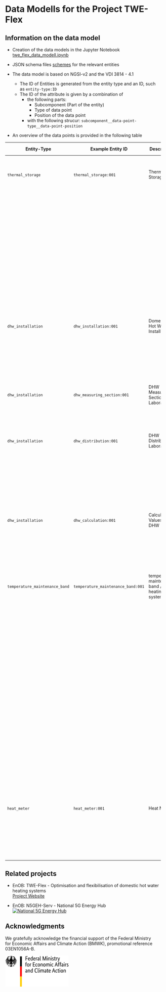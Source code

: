 # Data Modells for the Project TWE-Flex

## Information on the data model
- Creation of the data models in the Jupyter Notebook [twe_flex_data_modell.ipynb](./twe_flex_data_modell.ipynb)
- JSON schema files [schemes](./schemes/) for the relevant entities

- The data model is based on NGSI-v2 and the VDI 3814 - 4.1
    - The ID of Entities is generated from the entity type and an ID, such as `entity-type:ID`
    - The ID of the attribute is given by a combination of 
        - the following parts:
            - Subcomponent (Part of the entity)
            - Type of data point
            - Position of the data point
        - with the following strucur: `subcomponent__data-point-type__data-point-position`

- An overview of the data points is provided in the following table

| Entity-Type             | Example Entity ID               | Description                     | Attribute ID                | Attribute Type | Data Type | Unit          | Description                                    |
|----------------------|--------------------------------|----------------------------------|--------------------------------|------------------|-------------|-----------------|---------------------------------------------------|
| `thermal_storage`    | `thermal_storage:001`          | Thermal Storage                  | `hw__temperature__20`           | attribute        | Number      | °C              | Temperature of the heating water in position at 20 per cent of the high of the thermal storage tank   |
|                      |                                |                                  | `hw__temperature__50`           | attribute        | Number      | °C              | Temperature of the heating water in position at 50 per cent of the high of the thermal storage tank   |
|                      |                                |                                  | `hw__temperature__80`           | attribute        | Number      | °C              | Temperature of the heating water in position at 50 per cent of the high of the thermal storage tank   |
|                      |                                |                                  | `hw__temperature__x`           | attribute        | Number      | °C              | Temperature at point x (numbering/height in %) (if more points are needed)   |
|                      |                                |                                  | `hw__volume`                   | static_attribute | Number      | m³              | Volume of heating water in storage    
|                      |                                |                                  |                                 |                  |              |                |                                                    |
| `dhw_installation`   | `dhw_installation:001`         | Domestic Hot Water Installation  | `dhw__temperature__in`         | attribute        | Number      | °C              | Inlet temperature of DHW                          |
|                      |                                |                                  | `dhw__temperature__out`        | attribute        | Number      | °C              | Outlet temperature of DHW                         |
|                      |                                |                                  | `dhw__temperature__x`          | attribute        | Number      | °C              | DHW temperature at a specific position            |
|                      |                                |                                  | `dhw__volumeflow`              | attribute        | Number      | m³/h            | Volume flow of DHW in the pipe |
|                      |                                |                                  |                                 |                  |              |                |                                                    |
| `dhw_installation`| `dhw_measuring_section:001`  | DHW Measuring Section Laboratory | `dhw__status__volumeflow`      | attribute        | Number      | -               | Status of which flow meter is used                |
|                      |                                |                                  | `tmb__temperature__x`          | attribute        | Number      | °C              | Temperature of the heat tape                      |
|                      |                                |                                  | `ambient__temperature__x`      | attribute        | Number      | °C              | Ambient temperature   |
|                      |                                |                                  |                                 |                  |              |                |                                                    |
| `dhw_installation`   | `dhw_distribution:001`         | DHW Distribution Laboratory      | `dhw__temperature__setpoint`   | attribute        | Number      | °C              | Setpoint temperature measurement                  |
|                      |                                |                                  | `dhw__temperature__setpoint`   | command          | Number      | °C              | Setpoint temperature for DHW                      |
|                      |                                |                                  | `dhw__status__measuring_section`| attribute        | Number      | -               | Status if the measuring section is flowing        |
|                      |                                |                                  | `dhw__status__bypass`          | attribute        | Number      | -               | Status if the bypass is flowing                   |
|                      |                                |                                  | `dhw__volumeflow__setpoint`    | attribute        | Number      | m³/h | l/min     | Setpoint volume flow measurement                  |
|                      |                                |                                  | `dhw__volumeflow__setpoint`    | command          | Number      | m³/h | l/min     | Setpoint volume flow                              |
|                      |                                |                                  |                                |                  |              |                |                                                    |
| `dhw_installation`   | `dhw_calculation:001`          | Calculated Values for DHW        | `dhw__temperature__mean`       | attribute        | Number      | °C              | Calculated temperature of DHW                     |
|                      |                                |                                  | `dhw__tapping`                 | attribute        | Number      | -               | Detection of tapping events                       |
|                      |                                |                                  | `calculation__time__temperature`| attribute       | Number      | SEC             | Calculation time for temperature                  |
|                      |                                |                                  | `calculation__time__tapping`   | attribute        | Number      | SEC             | Calculation time for tapping detection            |
|                      |                                |                                  |                                 |                  |              |                |                                                    |
| `temperature_maintenance_band`| `temperature_maintenance_band:001`      | temperature maintenance band / pipe heating system           | `electrical_input__resistance` | attribute        | Number      | Ohm             | Resistance of the heat tape                       |
|                      |                                |                                  | `electrical_input__voltage`    | attribute        | Number      | V               | Voltage of the heat tape                          |
|                      |                                |                                  | `electrical_input__current`    | attribute        | Number      | A               | Current of the heat tape                          |
|                      |                                |                                  | `electrical_input__power`      | attribute        | Number      | W               | Power of the heat tape                            |
|                      |                                |                                  | `electrical_input__energy`     | attribute        | Number      | Wh              | Energy consumption of the heat tape               |
|                      |                                |                                  | `operation__status`            | attribute        | Number      | -               | Operating status of the heat tape                 |
|                      |                                |                                  | `operation__status`            | command          | Number      | -               | Operating status of the heat tape                 |
|                      |                                |                                  | `operation__error`             | attribute        | Number      | -               | Error code                                        |
|                      |                                |                                  | `operation__warning`           | attribute        | Number      | -               | Warning code                                      |
|                      |                                |                                  | `operation__duty_cycle__lenght`| attribute       | Number      | s               | Length of the duty cycle                          |
|                      |                                |                                  | `operation__duty_cycle__active`| attribute       | Number      | %               | Active part of the duty cycle                     |
|                      |                                |                                  | `operation__duty_cycle__active`| command          | Number      | %               | Active part of the duty cycle                     |
|                      |                                |                                  | `calculation_coefficient__length`| static_attribute | Number    | m               | Length of the heat tape                           |
|                      |                                |                                  | `calculation_coefficient__resistance`| static_attribute | StructuredValue | - | Coefficients for calculation from resistance to temperature |
|                      |                                |                                  | `calculation_coefficient__temperature`| static_attribute | StructuredValue | - | Coefficients for calculation from temperature to DHW temperature |
|                      |                                |                                  | `dhw__temperature`             | attribute       | Number      | °C              | Measurement point for DHW temperature             |
|                      |                                |                                  |                                 |                  |              |                |                                                    |
| `heat_meter`         | `heat_meter:001`               | Heat Meter                       | `heat__temperature__in`         | attribute        | Number      | °C              | Inlet temperature                                 |
|                      |                                |                                  | `heat__temperature__out`        | attribute        | Number      | °C              | Outlet temperature                                |
|                      |                                |                                  | `heat__volumeflow`              | attribute        | Number      | m³/h or l/min     | Volume flow                                       |
|                      |                                |                                  | `heat__power`                   | attribute        | Number      | W or kW          | Heat power                                        |
|                      |                                |                                  | `heat__energy`                  | attribute        | Number      | kWh | MWh        | Heat energy / thermal energy                      |

## Related projects

- EnOB: TWE-Flex - Optimisation and flexibilisation of domestic hot water heating systems <br>
<a href="https://n5geh.de/twe-flex/"> Project Website </a>

- EnOB: N5GEH-Serv - National 5G Energy Hub <br>
<a href="https://n5geh.de/"> <img alt="National 5G Energy Hub" 
src="https://avatars.githubusercontent.com/u/43948851?s=200&v=4" height="150"></a>

## Acknowledgments

We gratefully acknowledge the financial support of the Federal Ministry <br> 
for Economic Affairs and Climate Action (BMWK), promotional reference 03EN1056A-B.

<a href="https://www.bmwi.de/Navigation/EN/Home/home.html"> <img alt="BMWK" 
src="https://raw.githubusercontent.com/RWTH-EBC/FiLiP/master/docs/logos/bmwi_logo_en.png" height="100"> </a>